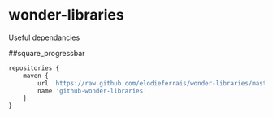 wonder-libraries
================

Useful dependancies

##square_progressbar

```javascript
repositories {
    maven {
        url 'https://raw.github.com/elodieferrais/wonder-libraries/master'
        name 'github-wonder-libraries'
    }
}
```
